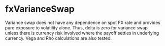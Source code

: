 # fxVarianceSwap
Variance swap does not have any dependence on spot FX rate and provides pure exposure to volatility alone. Thus, delta is zero for variance swap unless there is currency risk involved where the payoff settles in underlying currency. Vega and Rho calculations are also tested.
